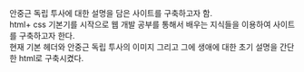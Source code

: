안중근 독립 투사에 대한 설명을 담은 사이트를 구축하고자 함.<br>
html+ css 기본기를 시작으로 웹 개발 공부를 통해서 배우는 지식들을 이용하여 사이트를 구축하고자 한다.<br>
현재 기본 헤더와 안중근 독립 투사의 이미지 그리고 그에 생애에 대한 초기 설명을 간단한 html로 구축시켰다.
